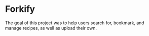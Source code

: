# Forkify
The goal of this project was to help users search for, bookmark, and manage recipes, as well as upload their own.
